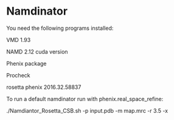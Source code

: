 # Namdinator

You need the following programs installed:

VMD 1.93

NAMD 2.12 cuda version

Phenix package

Procheck

rosetta phenix 2016.32.58837 


To run a default namdinator run with phenix.real_space_refine:

./Namdiantor_Rosetta_CSB.sh -p input.pdb -m map.mrc -r 3.5 -x



